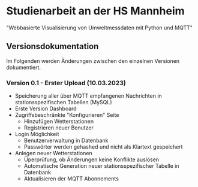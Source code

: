 # Studienarbeit an der HS Mannheim

"Webbasierte Visualisierung von Umweltmessdaten mit Python und MQTT"

## Versionsdokumentation
Im Folgenden werden Änderungen zwischen den einzelnen Versionen dokumentiert.

### Version 0.1 - Erster Upload (10.03.2023)
* Speicherung aller über MQTT empfangenen Nachrichten in stationsspezifischen Tabellen (MySQL)
* Erste Version Dashboard
* Zugriffsbeschränkte "Konfigurieren" Seite
  * Hinzufügen Wetterstationen
  * Registrieren neuer Benutzer
* Login Möglichkeit
  * Benutzerverwaltung in Datenbank
  * Passwörter werden gehashed und nicht als Klartext gespeichert
* Anlegen neuer Wetterstationen
  * Üperprüfung, ob Änderungen keine Konflikte auslösen
  * Automatische Generation neuer stationsspezifischer Tabelle in Datenbank
  * Aktualisieren der MQTT Abonnements
    